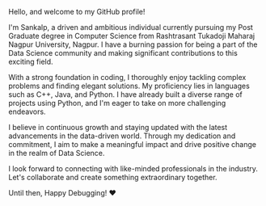 Hello, and welcome to my GitHub profile!

I'm Sankalp, a driven and ambitious individual currently pursuing my Post Graduate degree in Computer Science from Rashtrasant Tukadoji Maharaj Nagpur University, Nagpur. I have a burning passion for being a part of the Data Science community and making significant contributions to this exciting field.

With a strong foundation in coding, I thoroughly enjoy tackling complex problems and finding elegant solutions. My proficiency lies in languages such as C++, Java, and Python. I have already built a diverse range of projects using Python, and I'm eager to take on more challenging endeavors.

I believe in continuous growth and staying updated with the latest advancements in the data-driven world. Through my dedication and commitment, I aim to make a meaningful impact and drive positive change in the realm of Data Science.

I look forward to connecting with like-minded professionals in the industry. Let's collaborate and create something extraordinary together. 

Until then, Happy Debugging! ❤
